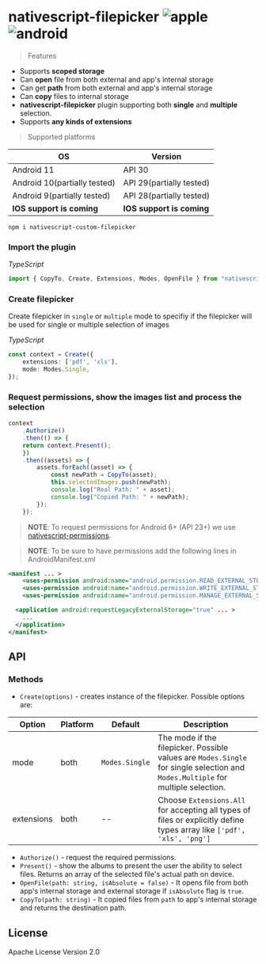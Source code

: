 # nativescript-filepicker ![apple](https://cdn3.iconfinder.com/data/icons/picons-social/57/16-apple-32.png) ![android](https://cdn4.iconfinder.com/data/icons/logos-3/228/android-32.png)

> Features

- Supports **scoped storage**
- Can **open** file from both external and app's internal storage
- Can get **path** from both external and app's internal storage
- Can **copy** files to internal storage
- **nativescript-filepicker** plugin supporting both **single** and **multiple** selection.
- Supports **any kinds of extensions**

> Supported platforms

| OS                           | Version                   |
| ---------------------------- | ------------------------- |
| Android 11                   | API 30                    |
| Android 10(partially tested) | API 29(partially tested)  |
| Android 9(partially tested)  | API 28(partially tested)  |
| **IOS support is coming**    | **IOS support is coming** |



```cli
npm i nativescript-custom-filepicker
```

### Import the plugin

_TypeScript_

```typescript
import { CopyTo, Create, Extensions, Modes, OpenFile } from "nativescript-filepicker";
```

### Create filepicker

Create filepicker in `single` or `multiple` mode to specifiy if the filepicker will be used for single or multiple selection of images

_TypeScript_

```typescript
const context = Create({
    extensions: ['pdf', 'xls'],
    mode: Modes.Single,
});
```

### Request permissions, show the images list and process the selection

```typescript
context
    .Authorize()
    .then(() => {
    return context.Present();
    })
    .then((assets) => {
        assets.forEach((asset) => {
            const newPath = CopyTo(asset);
            this.selectedImages.push(newPath);
            console.log("Real Path: " + asset);
            console.log("Copied Path: " + newPath);
        });
    });
```

> **NOTE**: To request permissions for Android 6+ (API 23+) we use [nativescript-permissions](https://www.npmjs.com/package/nativescript-permissions).

> **NOTE**: To be sure to have permissions add the following lines in AndroidManifest.xml

```xml
<manifest ... >
	<uses-permission android:name="android.permission.READ_EXTERNAL_STORAGE"/>
	<uses-permission android:name="android.permission.WRITE_EXTERNAL_STORAGE"/>
	<uses-permission android:name="android.permission.MANAGE_EXTERNAL_STORAGE" />

  <application android:requestLegacyExternalStorage="true" ... >
    ...
  </application>
</manifest>
```
## API

### Methods

- `Create(options)` - creates instance of the filepicker. Possible options are:

| Option     | Platform | Default        | Description                                                                                                                      |
| ---------- | -------- | -------------- | -------------------------------------------------------------------------------------------------------------------------------- |
| mode       | both     | `Modes.Single` | The mode if the filepicker. Possible values are `Modes.Single` for single selection and `Modes.Multiple` for multiple selection. |
| extensions | both     | --             | Choose `Extensions.All` for accepting all types of files or explicitly define types array like `['pdf', 'xls', 'png']`           |

- `Authorize()` - request the required permissions.
- `Present()` - show the albums to present the user the ability to select files. Returns an array of the selected file's actual path on device.
- `OpenFile(path: string, isAbsolute = false)` - It opens file from both app's internal storage and external storage if `isAbsolute` flag is `true`.
- `CopyTo(path: string)` - It copied files from `path` to app's internal storage and returns the destination path.

## License

Apache License Version 2.0
